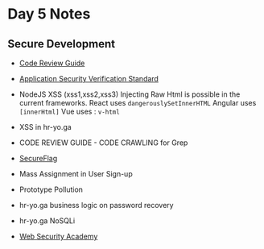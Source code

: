 # Day 5 Notes

## Secure Development

- [Code Review Guide](https://owasp.org/www-pdf-archive/OWASP_Code_Review_Guide_v2.pdf)
- [Application Security Verification Standard](https://owasp.org/www-project-application-security-verification-standard/)
- NodeJS XSS (xss1,xss2,xss3)
Injecting Raw Html is possible in the current frameworks.
React uses `dangerouslySetInnerHTML`
Angular uses `[innerHtml]`
Vue uses : `v-html`
- XSS in hr-yo.ga
- CODE REVIEW GUIDE - CODE CRAWLING for Grep

- [SecureFlag](https://secureflag.owasp.org/)
- Mass Assignment in User Sign-up
- Prototype Pollution

- hr-yo.ga business logic on password recovery
- hr-yo.ga NoSQLi

- [Web Security Academy](https://portswigger.net/web-security)
